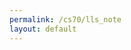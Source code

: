 ```yaml
---
permalink: /cs70/lls_note
layout: default
---
```

 
<object data="/assets/cs70/lls_note.pdf" width="1000" height="1000" type='application/pdf'></object>